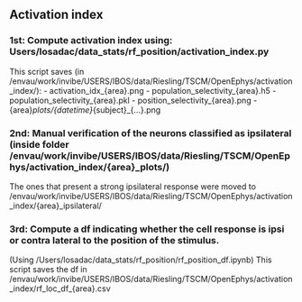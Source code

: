 ## Activation index
### 1st: Compute activation index using: Users/losadac/data_stats/rf_position/activation_index.py
This script saves (in /envau/work/invibe/USERS/IBOS/data/Riesling/TSCM/OpenEphys/activation_index/):
                    -   activation_idx_{area}.png
                    -   population_selectivity_{area}.h5
                    -   population_selectivity_{area}.pkl
                    -   position_selectivity_{area}.png
                    -   {area}_plots/{datetime}_{subject}_{...}.png

### 2nd: Manual verification of the neurons classified as ipsilateral (inside folder /envau/work/invibe/USERS/IBOS/data/Riesling/TSCM/OpenEphys/activation_index/{area}_plots/)
The ones that present a strong ipsilateral response were moved to /envau/work/invibe/USERS/IBOS/data/Riesling/TSCM/OpenEphys/activation_index/{area}_ipsilateral/

### 3rd: Compute a df indicating whether the cell response is ipsi or contra lateral to the position of the stimulus.
(Using /Users/losadac/data_stats/rf_position/rf_position_df.ipynb)
This script saves the df in /envau/work/invibe/USERS/IBOS/data/Riesling/TSCM/OpenEphys/activation_index/rf_loc_df_{area}.csv


